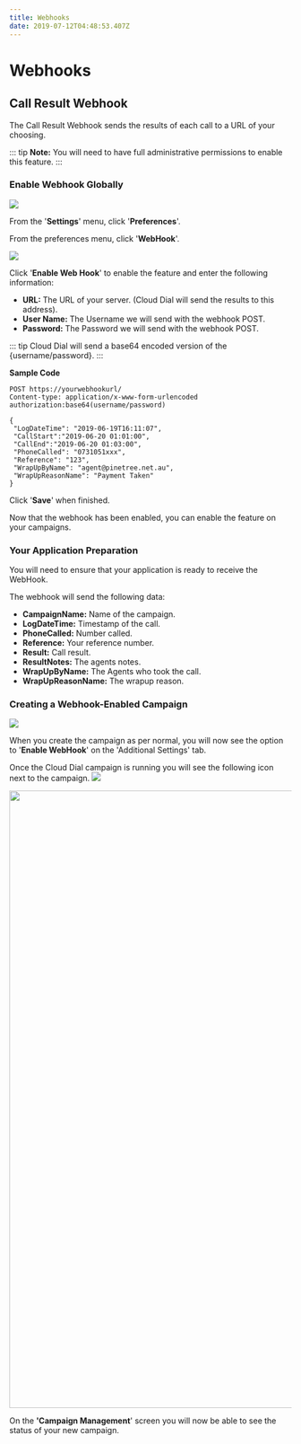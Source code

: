```yaml
---
title: Webhooks
date: 2019-07-12T04:48:53.407Z
---
```

# Webhooks

## Call Result Webhook

The Call Result Webhook sends the results of each call to a URL of your choosing.

::: tip **Note:** You will need to have full administrative permissions to enable this feature. :::

### Enable Webhook Globally

![](/images/clouddial-customagent-1.png)

From the '**Settings**' menu, click '**Preferences**'.

From the preferences menu, click '**WebHook**'.


![](/images/clouddial_webhook_creation.png)

Click '**Enable Web Hook**' to enable the feature and enter the following information:

* **URL:** The URL of your server. (Cloud Dial will send the results to this address).
* **User Name:** The Username we will send with the webhook POST.
* **Password:** The Password we will send with the webhook POST.

::: tip Cloud Dial will send a base64 encoded version of the {username/password}.
:::

**Sample Code**	

```
POST https://yourwebhookurl/
Content-type: application/x-www-form-urlencoded
authorization:base64(username/password)

{
 "LogDateTime": "2019-06-19T16:11:07",
 "CallStart":"2019-06-20 01:01:00",
 "CallEnd":"2019-06-20 01:03:00",
 "PhoneCalled": "0731051xxx",
 "Reference": "123",
 "WrapUpByName": "agent@pinetree.net.au",
 "WrapUpReasonName": "Payment Taken"
}
```

Click '**Save**' when finished.

Now that the webhook has been enabled, you can enable the feature on your campaigns.

### Your Application Preparation

You will need to ensure that your application is ready to receive the WebHook.

The webhook will send the following data:

* **CampaignName:** Name of the campaign.
* **LogDateTime:** Timestamp of the call. 
* **PhoneCalled:** Number called. 
* **Reference:** Your reference number.
* **Result:** Call result.
* **ResultNotes:** The agents notes.
* **WrapUpByName:** The Agents who took the call.
* **WrapUpReasonName:** The wrapup reason.           

### Creating a Webhook-Enabled Campaign

![](/images/callresultwebhook2.png)

When you create the campaign as per normal, you will now see the option to '**Enable WebHook**' on the 'Additional Settings' tab.

Once the Cloud Dial campaign is running you will see the following icon next to the campaign. <img style="width: auto; height: auto;" src="/images/callresultwebhookicon.png">

<img style="width: 1100px; height: auto;" src="/images/callresultwebhookrunning.png">

On the **'Campaign Management**' screen you will now be able to see the status of your new campaign.